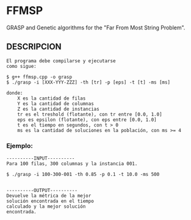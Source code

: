# FFMSP
GRASP and Genetic algorithms for the "Far From Most String Problem".


## DESCRIPCION
	El programa debe compilarse y ejecutarse 
	como sigue:

	$ g++ ffmsp.cpp -o grasp
	$ ./grasp -i [XXX-YYY-ZZZ] -th [tr] -p [eps] -t [t] -ms [ms]

	donde:
		X es la cantidad de filas
		Y es la cantidad de columnas
		Z es la cantidad de instancias
		tr es el treshold (flotante), con tr entre [0.0, 1.0]
		eps es epsilon (flotante), con eps entre [0.0, 1.0]
		t es el tiempo en segundos, con t > 0
		ms es la cantidad de soluciones en la población, con ms >= 4

### Ejemplo:
	----------INPUT----------
	Para 100 filas, 300 columnas y la instancia 001.

	$ ./grasp -i 100-300-001 -th 0.85 -p 0.1 -t 10.0 -ms 500


	----------OUTPUT----------
	Devuelve la métrica de la mejor 
	solución encontrada en el tiempo
	calculado y la mejor solución 
	encontrada. 
